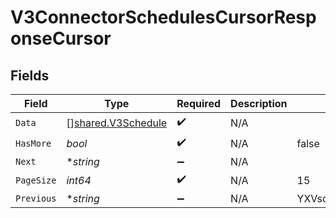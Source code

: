 # V3ConnectorSchedulesCursorResponseCursor


## Fields

| Field                                                           | Type                                                            | Required                                                        | Description                                                     | Example                                                         |
| --------------------------------------------------------------- | --------------------------------------------------------------- | --------------------------------------------------------------- | --------------------------------------------------------------- | --------------------------------------------------------------- |
| `Data`                                                          | [][shared.V3Schedule](../../../pkg/models/shared/v3schedule.md) | :heavy_check_mark:                                              | N/A                                                             |                                                                 |
| `HasMore`                                                       | *bool*                                                          | :heavy_check_mark:                                              | N/A                                                             | false                                                           |
| `Next`                                                          | **string*                                                       | :heavy_minus_sign:                                              | N/A                                                             |                                                                 |
| `PageSize`                                                      | *int64*                                                         | :heavy_check_mark:                                              | N/A                                                             | 15                                                              |
| `Previous`                                                      | **string*                                                       | :heavy_minus_sign:                                              | N/A                                                             | YXVsdCBhbmQgYSBtYXhpbXVtIG1heF9yZXN1bHRzLol=                    |